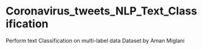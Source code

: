 # Coronavirus_tweets_NLP_Text_Classification
Perform text Classification on multi-label data
Dataset by Aman Miglani
